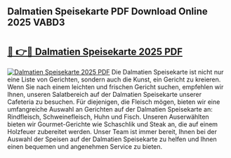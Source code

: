 ## Dalmatien Speisekarte PDF Download Online 2025 VABD3

# <h2><a href="http://gc5emp.nevu.top/?p=Dalmatien+Speisekarte">🔗 👉🔴 Dalmatien Speisekarte 2025 PDF</a></h2>

[![Dalmatien Speisekarte 2025 PDF](https://i.imgur.com/dBaPXMq.png)](http://gc5emp.nevu.top/?p=Dalmatien+Speisekarte)
Die Dalmatien Speisekarte ist nicht nur eine Liste von Gerichten, sondern auch die Kunst, ein Gericht zu kreieren. Wenn Sie nach einem leichten und frischen Gericht suchen, empfehlen wir Ihnen, unseren Salatbereich auf der Dalmatien Speisekarte unserer Cafeteria zu besuchen. Für diejenigen, die Fleisch mögen, bieten wir eine umfangreiche Auswahl an Gerichten auf der Dalmatien Speisekarte an: Rindfleisch, Schweinefleisch, Huhn und Fisch. Unseren Auserwählten bieten wir Gourmet-Gerichte wie Schaschlik und Steak an, die auf einem Holzfeuer zubereitet werden. Unser Team ist immer bereit, Ihnen bei der Auswahl der Speisen auf der Dalmatien Speisekarte zu helfen und Ihnen einen bequemen und angenehmen Service zu bieten.

